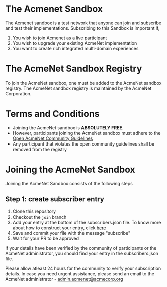 # The Acmenet Sandbox

The Acmenet sandbox is a test network that anyone can join and subscribe and test their implementations. Subscribing to this Sandbox is important if,

1. You wish to join Acmenet as a live participant
2. You wish to upgrade your existing AcmeNet implementation
3. You want to create rich integrated multi-domain experiences

# The AcmeNet Sandbox Registry

To join the AcmeNet sandbox, one must be added to the AcmeNet sandbox registry. The AcmeNet sandbox registry is maintained by the AcmeNet Corporation. 

# Terms and Conditions

- Joining the AcmeNet sandbox is **ABSOLUTELY FREE**. 
- However, participants joining the AcmeNet sandbox must adhere to the [Open AcmeNet Community Guidelines](sandbox-guidelines.md)
- Any participant that violates the open community guidelines shall be removed from the registry

# Joining the AcmeNet Sandbox

Joining the AcmeNet Sandbox consists of the following steps

## Step 1: create subscriber entry
1. Clone this repository
2. Checkout the `join` branch
2. Add your entry at the bottom of the subscribers.json file. To know more about how to construct your entry, click [here](#)
3. Save and commit your file with the message "subscribe"
4. Wait for your PR to be approved

If your details have been verified by the community of participants or the AcmeNet administrator, you should find your entry in the subscribers.json file.

Please allow atleast 24 hours for the community to verify your subscription details. In case you need urgent assistance, please send an email to the AcmeNet administrator - admin.acmenet@acmecorp.org
